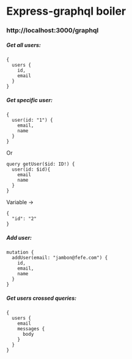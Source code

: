 # Express-graphql boiler

### http://localhost:3000/graphql

##### Get all users: 

```
{
  users {
    id,
    email
  }
}
```

##### Get specific user:

```
{
  user(id: "1") {
    email,
    name
  }
}
```
Or

```
query getUser($id: ID!) {
  user(id: $id){
    email
    name
  }
}
```
Variable ->
```
{
  "id": "2"
}
```

##### Add user:

```
mutation {
  addUser(email: "jambon@fefe.com") {
    id,
    email,
    name
  }
}
```

##### Get users crossed queries:
```
{
  users {
    email
    messages {
      body
    }
  }
}
```